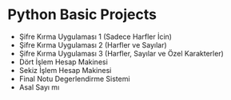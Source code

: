 # Python Basic Projects
- Şifre Kırma Uygulaması 1 (Sadece Harfler İcin)
- Şifre Kırma Uygulaması 2 (Harfler ve Sayılar)
- Şifre Kırma Uygulaması 3 (Harfler, Sayılar ve Özel Karakterler)
- Dört İşlem Hesap Makinesi
- Sekiz İşlem Hesap Makinesi
- Final Notu Degerlendirme Sistemi
- Asal Sayı mı
